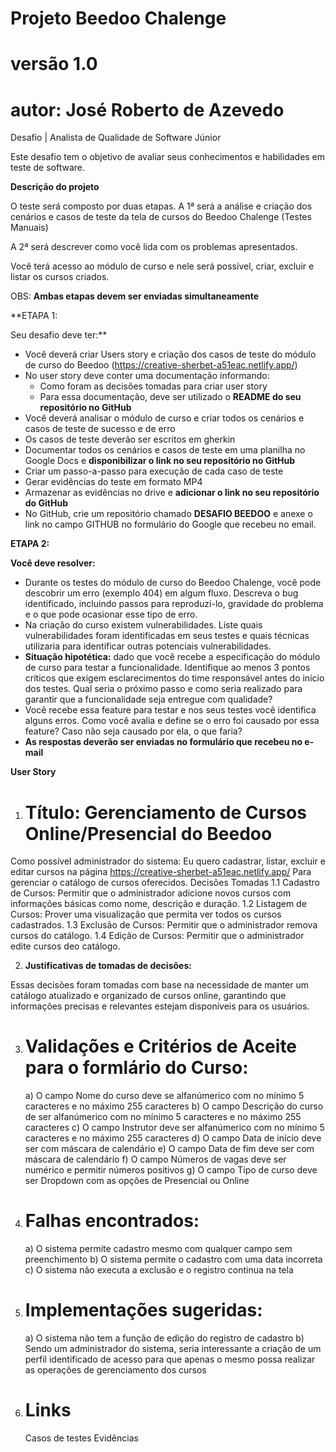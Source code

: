 # Projeto Beedoo Chalenge
# versão 1.0 #
# autor: José Roberto de Azevedo #


Desafio | Analista de Qualidade de Software Júnior

Este desafio tem o objetivo de avaliar seus conhecimentos e habilidades em teste de software.

**Descrição do projeto**

O teste será composto por duas etapas. A 1ª será a análise e criação dos cenários e casos de teste da tela de cursos do Beedoo Chalenge (Testes Manuais)

A 2ª será descrever como você lida com os problemas apresentados.

Você terá acesso ao módulo de curso e nele será possível, criar, excluir e listar os cursos criados.

OBS: **Ambas etapas devem ser enviadas simultaneamente**

**ETAPA 1: 

Seu desafio deve ter:**

- Você deverá criar Users story e criação dos casos de teste do módulo de curso do Beedoo (https://creative-sherbet-a51eac.netlify.app/)
- No user story deve conter uma documentação informando:
    - Como foram as decisões tomadas para criar user story
    - Para essa documentação, deve ser utilizado o **README do seu repositório no GitHub**
- Você deverá analisar o módulo de curso e criar todos os cenários e casos de teste de sucesso e de erro
- Os casos de teste deverão ser escritos em gherkin
- Documentar todos os cenários e casos de teste em uma planilha no Google Docs e **disponibilizar o link no seu repositório no GitHub**
- Criar um passo-a-passo para execução de cada caso de teste
- Gerar evidências do teste em formato MP4
- Armazenar as evidências no drive e **adicionar o link no seu repositório do GitHub**
- No GitHub, crie um repositório chamado **DESAFIO BEEDOO** e anexe o link no campo GITHUB no formulário do Google que recebeu no email.

**ETAPA 2:** 

**Você deve resolver:**

- Durante os testes do módulo de curso do Beedoo Chalenge, você pode descobrir um erro (exemplo 404) em algum fluxo. Descreva o bug identificado, incluindo passos para reproduzi-lo, gravidade do problema e o que pode ocasionar esse tipo de erro.
- Na criação do curso existem vulnerabilidades.
Liste quais vulnerabilidades foram identificadas em seus testes e quais técnicas utilizaria para identificar outras potenciais vulnerabilidades.
- **Situação hipotética:** dado que você recebe a especificação do módulo de curso para testar a funcionalidade. Identifique ao menos 3 pontos críticos que exigem esclarecimentos do time responsável antes do início dos testes. Qual seria o próximo passo e como seria realizado para garantir que a funcionalidade seja entregue com qualidade?
- Você recebe essa feature para testar e nos seus testes você identifica alguns erros. Como você avalia e define se o erro foi causado por essa feature? Caso não seja causado por ela, o que faria?
- **As respostas deverão ser enviadas no formulário que recebeu no e-mail**


**User Story**

1. # Título: Gerenciamento de Cursos Online/Presencial do Beedoo

Como possível administrador do sistema:
Eu quero cadastrar, listar, excluir e editar cursos na página https://creative-sherbet-a51eac.netlify.app/
Para gerenciar o catálogo de cursos oferecidos.
Decisões Tomadas
    1.1	Cadastro de Cursos: Permitir que o administrador adicione novos cursos com informações básicas como nome, descrição e duração.
    1.2	Listagem de Cursos: Prover uma visualização que permita ver todos os cursos cadastrados.
    1.3	Exclusão de Cursos: Permitir que o administrador remova cursos do catálogo.
    1.4  Edição de Cursos:   Permitir que o administrador edite cursos deo catálogo.

2. **Justificativas de tomadas de decisões:**

Essas decisões foram tomadas com base na necessidade de manter um catálogo atualizado e organizado de cursos online, garantindo que informações precisas e relevantes estejam disponíveis para os usuários.

3.	# Validações e Critérios de Aceite para o formlário do Curso:

    a) O campo Nome do curso deve se alfanúmerico com no mínimo 5 caracteres e no máximo 255 caracteres
    b) O campo Descrição do curso de ser alfanúmerico com no mínimo 5 caracteres e no máximo 255 caracteres
    c) O campo Instrutor deve ser alfanúmerico com no mínimo 5 caracteres e no máximo 255 caracteres
    d) O campo Data de início deve ser com máscara de calendário
    e) O campo Data de fim deve ser com máscara de calendário
    f) O campo Números de vagas deve ser numérico e permitir números positivos
    g) O campo Tipo de curso deve ser Dropdown com as opções de Presencial ou Online

4.  # Falhas encontrados:

    a) O sistema permite cadastro mesmo com qualquer campo sem preenchimento
    b) O sistema permite o cadastro com uma data incorreta
    c) O sistema não executa a exclusão e o registro continua na tela

5. # Implementações sugeridas:

    a) O sistema não tem a função de edição do registro de cadastro 
    b) Sendo um administrador do sistema, seria interessante a criação de um perfil identificado de acesso para que apenas o mesmo possa realizar as operações de gerenciamento dos cursos

 6. # Links     

    Casos de testes
    Evidências
	



